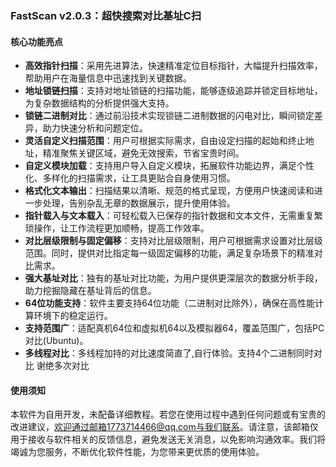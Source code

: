 ### FastScan v2.0.3：超快搜索对比基址C扫

#### 核心功能亮点

- **高效指针扫描**：采用先进算法，快速精准定位目标指针，大幅提升扫描效率，帮助用户在海量信息中迅速找到关键数据。
- **地址锁链扫描**：支持对地址锁链的扫描功能，能够逐级追踪并锁定目标地址，为复杂数据结构的分析提供强大支持。
- **锁链二进制对比**：通过前沿技术实现锁链二进制数据的闪电对比，瞬间锁定差异，助力快速分析和问题定位。
- **灵活自定义扫描范围**：用户可根据实际需求，自由设定扫描的起始和终止地址，精准聚焦关键区域，避免无效搜索，节省宝贵时间。
- **自定义模块加载**：支持用户导入自定义模块，拓展软件功能边界，满足个性化、多样化的扫描需求，让工具更贴合自身使用习惯。
- **格式化文本输出**：扫描结果以清晰、规范的格式呈现，方便用户快速阅读和进一步处理，告别杂乱无章的数据展示，提升使用体验。
- **指针载入与文本载入**：可轻松载入已保存的指针数据和文本文件，无需重复繁琐操作，让工作流程更加顺畅，提高工作效率。
- **对比层级限制与固定偏移**：支持对比层级限制，用户可根据需求设置对比层级范围。同时，提供对比指定每一级固定偏移的功能，满足复杂场景下的精准对比需求。
- **强大基址对比**：独有的基址对比功能，为用户提供更深层次的数据分析手段，助力挖掘隐藏在基址背后的信息。
- **64位功能支持**：软件主要支持64位功能（二进制对比除外），确保在高性能计算环境下的稳定运行。
- **支持范围广**：适配真机64位和虚拟机64以及模拟器64，覆盖范围广，包括PC对比(Ubuntu)。
- **多线程对比**：多线程加持的对比速度简直了,自行体验。支持4个二进制同时对比 谢绝多次对比


#### 使用须知

本软件为自用开发，未配备详细教程。若您在使用过程中遇到任何问题或有宝贵的改进建议，欢迎通过邮箱1773714466@qq.com与我们联系。请注意，该邮箱仅用于接收与软件相关的反馈信息，避免发送无关消息，以免影响沟通效率。我们将竭诚为您服务，不断优化软件性能，为您带来更优质的使用体验。

